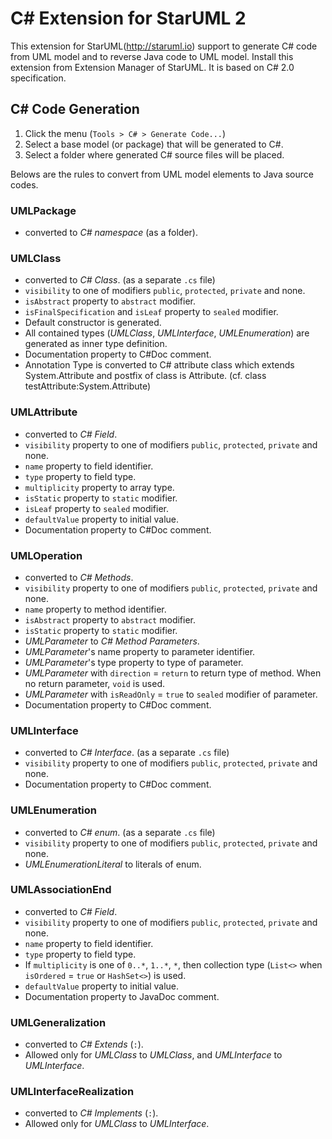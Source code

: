 C# Extension for StarUML 2
============================

This extension for StarUML(http://staruml.io) support to generate C# code from UML model and to reverse Java code to UML model. Install this extension from Extension Manager of StarUML. It is based on C# 2.0 specification.

C# Code Generation
--------------------

1. Click the menu (`Tools > C# > Generate Code...`)
2. Select a base model (or package) that will be generated to C#.
3. Select a folder where generated C# source files will be placed.

Belows are the rules to convert from UML model elements to Java source codes.

### UMLPackage

* converted to _C# namespace_ (as a folder).

### UMLClass

* converted to _C# Class_. (as a separate `.cs` file)
* `visibility` to one of modifiers `public`, `protected`, `private` and none.
* `isAbstract` property to `abstract` modifier.
* `isFinalSpecification` and `isLeaf` property to `sealed` modifier.
* Default constructor is generated.
* All contained types (_UMLClass_, _UMLInterface_, _UMLEnumeration_) are generated as inner type definition.
* Documentation property to C#Doc comment.
* Annotation Type is converted to C# attribute class which extends System.Attribute and postfix of class is Attribute. 
  (cf. class testAttribute:System.Attribute)

### UMLAttribute

* converted to _C# Field_.
* `visibility` property to one of modifiers `public`, `protected`, `private` and none.
* `name` property to field identifier.
* `type` property to field type.
* `multiplicity` property to array type.
* `isStatic` property to `static` modifier.
* `isLeaf` property to `sealed` modifier.
* `defaultValue` property to initial value.
* Documentation property to C#Doc comment.

### UMLOperation

* converted to _C# Methods_.
* `visibility` property to one of modifiers `public`, `protected`, `private` and none.
* `name` property to method identifier.
* `isAbstract` property to `abstract` modifier.
* `isStatic` property to `static` modifier.
* _UMLParameter_ to _C# Method Parameters_.
* _UMLParameter_'s name property to parameter identifier.
* _UMLParameter_'s type property to type of parameter.
* _UMLParameter_ with `direction` = `return` to return type of method. When no return parameter, `void` is used.
* _UMLParameter_ with `isReadOnly` = `true` to `sealed` modifier of parameter.
* Documentation property to C#Doc comment.

### UMLInterface

* converted to _C# Interface_.  (as a separate `.cs` file)
* `visibility` property to one of modifiers `public`, `protected`, `private` and none.
* Documentation property to C#Doc comment.

### UMLEnumeration

* converted to _C# enum_.  (as a separate `.cs` file)
* `visibility` property to one of modifiers `public`, `protected`, `private` and none.
* _UMLEnumerationLiteral_ to literals of enum.

### UMLAssociationEnd

* converted to _C# Field_.
* `visibility` property to one of modifiers `public`, `protected`, `private` and none.
* `name` property to field identifier.
* `type` property to field type.
* If `multiplicity` is one of `0..*`, `1..*`, `*`, then collection type (`List<>` when `isOrdered` = `true` or `HashSet<>`) is used.
* `defaultValue` property to initial value.
* Documentation property to JavaDoc comment.

### UMLGeneralization

* converted to _C# Extends_ (`:`).
* Allowed only for _UMLClass_ to _UMLClass_, and _UMLInterface_ to _UMLInterface_.

### UMLInterfaceRealization

* converted to _C# Implements_ (`:`).
* Allowed only for _UMLClass_ to _UMLInterface_.
